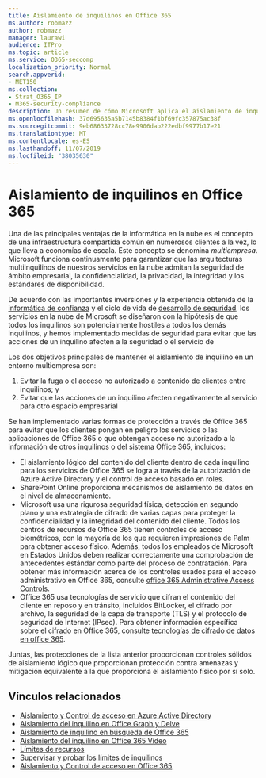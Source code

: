 ```yaml
---
title: Aislamiento de inquilinos en Office 365
ms.author: robmazz
author: robmazz
manager: laurawi
audience: ITPro
ms.topic: article
ms.service: O365-seccomp
localization_priority: Normal
search.appverid:
- MET150
ms.collection:
- Strat_O365_IP
- M365-security-compliance
description: Un resumen de cómo Microsoft aplica el aislamiento de inquilino para Office 365.
ms.openlocfilehash: 37d695635a5b7145b8384f1bf69fc357875ac38f
ms.sourcegitcommit: 9eb68633728cc78e9906dab222edbf9977b17e21
ms.translationtype: MT
ms.contentlocale: es-ES
ms.lasthandoff: 11/07/2019
ms.locfileid: "38035630"
---
```

# <a name="tenant-isolation-in-office-365"></a>Aislamiento de inquilinos en Office 365

Una de las principales ventajas de la informática en la nube es el concepto de una infraestructura compartida común en numerosos clientes a la vez, lo que lleva a economías de escala. Este concepto se denomina *multiempresa*. Microsoft funciona continuamente para garantizar que las arquitecturas multiinquilinos de nuestros servicios en la nube admitan la seguridad de ámbito empresarial, la confidencialidad, la privacidad, la integridad y los estándares de disponibilidad.

De acuerdo con las importantes inversiones y la experiencia obtenida de la [informática de confianza](https://www.microsoft.com/trust-center) y el ciclo de vida de [desarrollo de seguridad](https://www.microsoft.com/securityengineering/sdl/), los servicios en la nube de Microsoft se diseñaron con la hipótesis de que todos los inquilinos son potencialmente hostiles a todos los demás inquilinos, y hemos implementado medidas de seguridad para evitar que las acciones de un inquilino afecten a la seguridad o el servicio de

Los dos objetivos principales de mantener el aislamiento de inquilino en un entorno multiempresa son:

1.  Evitar la fuga o el acceso no autorizado a contenido de clientes entre inquilinos; y
2.  Evitar que las acciones de un inquilino afecten negativamente al servicio para otro espacio empresarial

Se han implementado varias formas de protección a través de Office 365 para evitar que los clientes pongan en peligro los servicios o las aplicaciones de Office 365 o que obtengan acceso no autorizado a la información de otros inquilinos o del sistema Office 365, incluidos:

- El aislamiento lógico del contenido del cliente dentro de cada inquilino para los servicios de Office 365 se logra a través de la autorización de Azure Active Directory y el control de acceso basado en roles.
- SharePoint Online proporciona mecanismos de aislamiento de datos en el nivel de almacenamiento.
- Microsoft usa una rigurosa seguridad física, detección en segundo plano y una estrategia de cifrado de varias capas para proteger la confidencialidad y la integridad del contenido del cliente. Todos los centros de recursos de Office 365 tienen controles de acceso biométricos, con la mayoría de los que requieren impresiones de Palm para obtener acceso físico. Además, todos los empleados de Microsoft en Estados Unidos deben realizar correctamente una comprobación de antecedentes estándar como parte del proceso de contratación. Para obtener más información acerca de los controles usados para el acceso administrativo en Office 365, consulte [office 365 Administrative Access Controls](office-365-administrative-access-controls-overview.md).
- Office 365 usa tecnologías de servicio que cifran el contenido del cliente en reposo y en tránsito, incluidos BitLocker, el cifrado por archivo, la seguridad de la capa de transporte (TLS) y el protocolo de seguridad de Internet (IPsec). Para obtener información específica sobre el cifrado en Office 365, consulte [tecnologías de cifrado de datos en office 365](https://docs.microsoft.com/microsoft-365/compliance/office-365-encryption-in-the-microsoft-cloud-overview).

Juntas, las protecciones de la lista anterior proporcionan controles sólidos de aislamiento lógico que proporcionan protección contra amenazas y mitigación equivalente a la que proporciona el aislamiento físico por sí solo.

## <a name="related-links"></a>Vínculos relacionados

- [Aislamiento y Control de acceso en Azure Active Directory](office-365-isolation-in-azure-active-directory.md)
- [Aislamiento del inquilino en Office Graph y Delve](office-365-isolation-in-graph-and-delve.md)
- [Aislamiento de inquilino en búsqueda de Office 365](office-365-isolation-in-office-365-search.md)
- [Aislamiento del inquilino en Office 365 Video](office-365-isolation-in-office-365-video.md)
- [Límites de recursos](office-365-resource-limits.md)
- [Supervisar y probar los límites de inquilinos](office-365-monitoring-and-testing.md)
- [Aislamiento y Control de acceso en Office 365](office-365-isolation-in-office-365.md)
